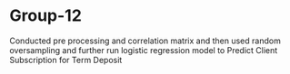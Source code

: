 # Group-12
Conducted pre processing and correlation matrix and then used random oversampling and further run logistic regression model to Predict Client Subscription for Term Deposit
